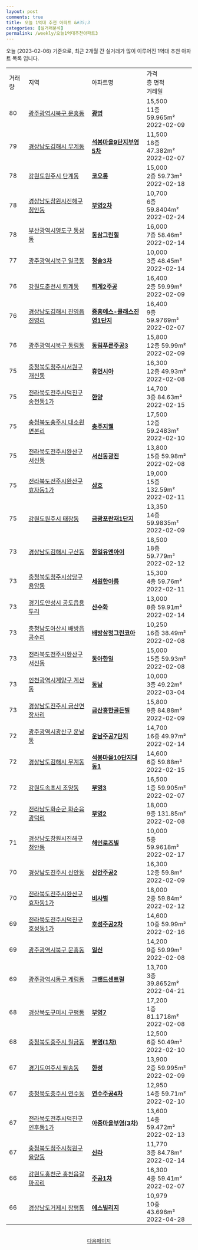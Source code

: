 ```yaml
---
layout: post
comments: true
title: 오늘 1억대 추천 아파트 &#35;3
categories: [실거래분석]
permalink: /weekly/오늘1억대추천아파트3
---
```


오늘 (2023-02-06) 기준으로, 최근 2개월 간 실거래가 많이 이루어진 1억대 추천 아파트 목록 입니다.

<table class="sortable">
  <tr>
    <td>거래량</td>
    <td>지역</td>
    <td>아파트명</td>
    <td>가격<br>층 면적<br>거래일</td>
  </tr>

  <tr class="item">
    <td>80</td>
    <td><a href="/apt/광주광역시북구문흥동">광주광역시북구 문흥동</a></td>
    <td style="font-weight: bold;"><a href="/apt/광주광역시북구문흥동광명">광명</a></td>
    <td>15,500<br>11층  59.965m²<br>2022-02-09</td>
  </tr>

  <tr class="item">
    <td>79</td>
    <td><a href="/apt/경상남도김해시무계동">경상남도김해시 무계동</a></td>
    <td style="font-weight: bold;"><a href="/apt/경상남도김해시무계동석봉마을9단지부영5차">석봉마을9단지부영5차</a></td>
    <td>11,500<br>18층  47.382m²<br>2022-02-07</td>
  </tr>

  <tr class="item">
    <td>78</td>
    <td><a href="/apt/강원도원주시단계동">강원도원주시 단계동</a></td>
    <td style="font-weight: bold;"><a href="/apt/강원도원주시단계동코오롱">코오롱</a></td>
    <td>15,000<br>2층  59.73m²<br>2022-02-18</td>
  </tr>

  <tr class="item">
    <td>78</td>
    <td><a href="/apt/경상남도창원시진해구청안동">경상남도창원시진해구 청안동</a></td>
    <td style="font-weight: bold;"><a href="/apt/경상남도창원시진해구청안동부영2차">부영2차</a></td>
    <td>10,700<br>6층  59.8404m²<br>2022-02-24</td>
  </tr>

  <tr class="item">
    <td>78</td>
    <td><a href="/apt/부산광역시영도구동삼동">부산광역시영도구 동삼동</a></td>
    <td style="font-weight: bold;"><a href="/apt/부산광역시영도구동삼동동삼그린힐">동삼그린힐</a></td>
    <td>16,000<br>7층  58.46m²<br>2022-02-14</td>
  </tr>

  <tr class="item">
    <td>77</td>
    <td><a href="/apt/광주광역시북구일곡동">광주광역시북구 일곡동</a></td>
    <td style="font-weight: bold;"><a href="/apt/광주광역시북구일곡동청솔3차">청솔3차</a></td>
    <td>10,000<br>3층  48.45m²<br>2022-02-14</td>
  </tr>

  <tr class="item">
    <td>76</td>
    <td><a href="/apt/강원도춘천시퇴계동">강원도춘천시 퇴계동</a></td>
    <td style="font-weight: bold;"><a href="/apt/강원도춘천시퇴계동퇴계2주공">퇴계2주공</a></td>
    <td>16,400<br>2층  59.99m²<br>2022-02-09</td>
  </tr>

  <tr class="item">
    <td>76</td>
    <td><a href="/apt/경상남도김해시진영읍진영리">경상남도김해시 진영읍진영리</a></td>
    <td style="font-weight: bold;"><a href="/apt/경상남도김해시진영읍진영리중흥에스-클래스진영1단지">중흥에스-클래스진영1단지</a></td>
    <td>16,400<br>9층  59.9769m²<br>2022-02-07</td>
  </tr>

  <tr class="item">
    <td>76</td>
    <td><a href="/apt/광주광역시북구동림동">광주광역시북구 동림동</a></td>
    <td style="font-weight: bold;"><a href="/apt/광주광역시북구동림동동림푸른주공3">동림푸른주공3</a></td>
    <td>15,800<br>12층  59.99m²<br>2022-02-09</td>
  </tr>

  <tr class="item">
    <td>75</td>
    <td><a href="/apt/충청북도청주시서원구개신동">충청북도청주시서원구 개신동</a></td>
    <td style="font-weight: bold;"><a href="/apt/충청북도청주시서원구개신동휴먼시아">휴먼시아</a></td>
    <td>16,300<br>12층  49.93m²<br>2022-02-08</td>
  </tr>

  <tr class="item">
    <td>75</td>
    <td><a href="/apt/전라북도전주시덕진구송천동1가">전라북도전주시덕진구 송천동1가</a></td>
    <td style="font-weight: bold;"><a href="/apt/전라북도전주시덕진구송천동1가한양">한양</a></td>
    <td>14,700<br>3층  84.63m²<br>2022-02-15</td>
  </tr>

  <tr class="item">
    <td>75</td>
    <td><a href="/apt/충청북도충주시대소원면본리">충청북도충주시 대소원면본리</a></td>
    <td style="font-weight: bold;"><a href="/apt/충청북도충주시대소원면본리충주지웰">충주지웰</a></td>
    <td>17,500<br>12층  59.2483m²<br>2022-02-10</td>
  </tr>

  <tr class="item">
    <td>75</td>
    <td><a href="/apt/전라북도전주시완산구서신동">전라북도전주시완산구 서신동</a></td>
    <td style="font-weight: bold;"><a href="/apt/전라북도전주시완산구서신동서신동광진">서신동광진</a></td>
    <td>13,800<br>15층  59.98m²<br>2022-02-08</td>
  </tr>

  <tr class="item">
    <td>75</td>
    <td><a href="/apt/전라북도전주시완산구효자동1가">전라북도전주시완산구 효자동1가</a></td>
    <td style="font-weight: bold;"><a href="/apt/전라북도전주시완산구효자동1가삼호">삼호</a></td>
    <td>19,000<br>15층  132.59m²<br>2022-02-11</td>
  </tr>

  <tr class="item">
    <td>75</td>
    <td><a href="/apt/강원도원주시태장동">강원도원주시 태장동</a></td>
    <td style="font-weight: bold;"><a href="/apt/강원도원주시태장동금광포란재1단지">금광포란재1단지</a></td>
    <td>13,350<br>14층  59.9835m²<br>2022-02-09</td>
  </tr>

  <tr class="item">
    <td>73</td>
    <td><a href="/apt/경상남도김해시구산동">경상남도김해시 구산동</a></td>
    <td style="font-weight: bold;"><a href="/apt/경상남도김해시구산동한일유앤아이">한일유앤아이</a></td>
    <td>18,500<br>18층  59.779m²<br>2022-02-12</td>
  </tr>

  <tr class="item">
    <td>73</td>
    <td><a href="/apt/충청북도청주시상당구용암동">충청북도청주시상당구 용암동</a></td>
    <td style="font-weight: bold;"><a href="/apt/충청북도청주시상당구용암동세원한아름">세원한아름</a></td>
    <td>15,300<br>4층  59.76m²<br>2022-02-11</td>
  </tr>

  <tr class="item">
    <td>73</td>
    <td><a href="/apt/경기도안성시공도읍용두리">경기도안성시 공도읍용두리</a></td>
    <td style="font-weight: bold;"><a href="/apt/경기도안성시공도읍용두리산수화">산수화</a></td>
    <td>13,000<br>8층  59.91m²<br>2022-02-14</td>
  </tr>

  <tr class="item">
    <td>73</td>
    <td><a href="/apt/충청남도아산시배방읍공수리">충청남도아산시 배방읍공수리</a></td>
    <td style="font-weight: bold;"><a href="/apt/충청남도아산시배방읍공수리배방삼정그린코아">배방삼정그린코아</a></td>
    <td>10,250<br>16층  38.49m²<br>2022-02-08</td>
  </tr>

  <tr class="item">
    <td>73</td>
    <td><a href="/apt/전라북도전주시완산구서신동">전라북도전주시완산구 서신동</a></td>
    <td style="font-weight: bold;"><a href="/apt/전라북도전주시완산구서신동동아한일">동아한일</a></td>
    <td>15,000<br>15층  59.93m²<br>2022-02-08</td>
  </tr>

  <tr class="item">
    <td>73</td>
    <td><a href="/apt/인천광역시계양구계산동">인천광역시계양구 계산동</a></td>
    <td style="font-weight: bold;"><a href="/apt/인천광역시계양구계산동동남">동남</a></td>
    <td>10,000<br>3층  49.22m²<br>2022-03-04</td>
  </tr>

  <tr class="item">
    <td>73</td>
    <td><a href="/apt/경상남도진주시금산면장사리">경상남도진주시 금산면장사리</a></td>
    <td style="font-weight: bold;"><a href="/apt/경상남도진주시금산면장사리금산흥한골든빌">금산흥한골든빌</a></td>
    <td>15,800<br>9층  84.88m²<br>2022-02-09</td>
  </tr>

  <tr class="item">
    <td>72</td>
    <td><a href="/apt/광주광역시광산구운남동">광주광역시광산구 운남동</a></td>
    <td style="font-weight: bold;"><a href="/apt/광주광역시광산구운남동운남주공7단지">운남주공7단지</a></td>
    <td>14,700<br>16층  49.97m²<br>2022-02-14</td>
  </tr>

  <tr class="item">
    <td>72</td>
    <td><a href="/apt/경상남도김해시무계동">경상남도김해시 무계동</a></td>
    <td style="font-weight: bold;"><a href="/apt/경상남도김해시무계동석봉마을10단지대동1">석봉마을10단지대동1</a></td>
    <td>14,600<br>6층  59.88m²<br>2022-02-15</td>
  </tr>

  <tr class="item">
    <td>72</td>
    <td><a href="/apt/강원도속초시조양동">강원도속초시 조양동</a></td>
    <td style="font-weight: bold;"><a href="/apt/강원도속초시조양동부영3">부영3</a></td>
    <td>16,500<br>1층  59.905m²<br>2022-02-07</td>
  </tr>

  <tr class="item">
    <td>72</td>
    <td><a href="/apt/전라남도화순군화순읍광덕리">전라남도화순군 화순읍광덕리</a></td>
    <td style="font-weight: bold;"><a href="/apt/전라남도화순군화순읍광덕리부영2">부영2</a></td>
    <td>18,000<br>9층  131.85m²<br>2022-02-08</td>
  </tr>

  <tr class="item">
    <td>71</td>
    <td><a href="/apt/경상남도창원시진해구청안동">경상남도창원시진해구 청안동</a></td>
    <td style="font-weight: bold;"><a href="/apt/경상남도창원시진해구청안동해인로즈빌">해인로즈빌</a></td>
    <td>10,000<br>5층  59.9618m²<br>2022-02-17</td>
  </tr>

  <tr class="item">
    <td>70</td>
    <td><a href="/apt/경상남도진주시신안동">경상남도진주시 신안동</a></td>
    <td style="font-weight: bold;"><a href="/apt/경상남도진주시신안동신안주공2">신안주공2</a></td>
    <td>16,300<br>12층  59.8m²<br>2022-02-09</td>
  </tr>

  <tr class="item">
    <td>70</td>
    <td><a href="/apt/전라북도전주시완산구효자동1가">전라북도전주시완산구 효자동1가</a></td>
    <td style="font-weight: bold;"><a href="/apt/전라북도전주시완산구효자동1가비사벌">비사벌</a></td>
    <td>18,000<br>2층  59.84m²<br>2022-02-12</td>
  </tr>

  <tr class="item">
    <td>69</td>
    <td><a href="/apt/전라북도전주시덕진구호성동1가">전라북도전주시덕진구 호성동1가</a></td>
    <td style="font-weight: bold;"><a href="/apt/전라북도전주시덕진구호성동1가호성주공2차">호성주공2차</a></td>
    <td>14,600<br>10층  59.99m²<br>2022-02-16</td>
  </tr>

  <tr class="item">
    <td>69</td>
    <td><a href="/apt/광주광역시북구문흥동">광주광역시북구 문흥동</a></td>
    <td style="font-weight: bold;"><a href="/apt/광주광역시북구문흥동일신">일신</a></td>
    <td>14,200<br>9층  59.99m²<br>2022-02-08</td>
  </tr>

  <tr class="item">
    <td>69</td>
    <td><a href="/apt/광주광역시동구계림동">광주광역시동구 계림동</a></td>
    <td style="font-weight: bold;"><a href="/apt/광주광역시동구계림동그랜드센트럴">그랜드센트럴</a></td>
    <td>13,700<br>3층  39.8652m²<br>2022-04-21</td>
  </tr>

  <tr class="item">
    <td>68</td>
    <td><a href="/apt/경상북도구미시구평동">경상북도구미시 구평동</a></td>
    <td style="font-weight: bold;"><a href="/apt/경상북도구미시구평동부영7">부영7</a></td>
    <td>17,200<br>1층  81.1718m²<br>2022-02-08</td>
  </tr>

  <tr class="item">
    <td>68</td>
    <td><a href="/apt/충청북도충주시칠금동">충청북도충주시 칠금동</a></td>
    <td style="font-weight: bold;"><a href="/apt/충청북도충주시칠금동부영(1차)">부영(1차)</a></td>
    <td>12,500<br>6층  50.49m²<br>2022-02-10</td>
  </tr>

  <tr class="item">
    <td>67</td>
    <td><a href="/apt/경기도여주시월송동">경기도여주시 월송동</a></td>
    <td style="font-weight: bold;"><a href="/apt/경기도여주시월송동한성">한성</a></td>
    <td>13,900<br>2층  59.995m²<br>2022-02-09</td>
  </tr>

  <tr class="item">
    <td>67</td>
    <td><a href="/apt/충청북도충주시연수동">충청북도충주시 연수동</a></td>
    <td style="font-weight: bold;"><a href="/apt/충청북도충주시연수동연수주공4차">연수주공4차</a></td>
    <td>12,950<br>14층  59.71m²<br>2022-02-10</td>
  </tr>

  <tr class="item">
    <td>67</td>
    <td><a href="/apt/전라북도전주시덕진구인후동1가">전라북도전주시덕진구 인후동1가</a></td>
    <td style="font-weight: bold;"><a href="/apt/전라북도전주시덕진구인후동1가아중마을부영(3차)">아중마을부영(3차)</a></td>
    <td>13,600<br>14층  59.472m²<br>2022-02-13</td>
  </tr>

  <tr class="item">
    <td>67</td>
    <td><a href="/apt/충청북도청주시청원구율량동">충청북도청주시청원구 율량동</a></td>
    <td style="font-weight: bold;"><a href="/apt/충청북도청주시청원구율량동신라">신라</a></td>
    <td>11,770<br>3층  84.78m²<br>2022-02-14</td>
  </tr>

  <tr class="item">
    <td>66</td>
    <td><a href="/apt/강원도홍천군홍천읍갈마곡리">강원도홍천군 홍천읍갈마곡리</a></td>
    <td style="font-weight: bold;"><a href="/apt/강원도홍천군홍천읍갈마곡리주공1차">주공1차</a></td>
    <td>16,300<br>4층  59.41m²<br>2022-02-07</td>
  </tr>

  <tr class="item">
    <td>66</td>
    <td><a href="/apt/경상남도거제시장평동">경상남도거제시 장평동</a></td>
    <td style="font-weight: bold;"><a href="/apt/경상남도거제시장평동에스빌리지">에스빌리지</a></td>
    <td>10,979<br>10층  43.696m²<br>2022-04-28</td>
  </tr>

  <tr>
      <script async src="https://pagead2.googlesyndication.com/pagead/js/adsbygoogle.js?client=ca-pub-3485438051770037"
          crossorigin="anonymous"></script>
      <ins class="adsbygoogle"
          style="display:block"
          data-ad-format="fluid"
          data-ad-layout-key="-fb+5w+4e-db+86"
          data-ad-client="ca-pub-3485438051770037"
          data-ad-slot="1827090281"></ins>
      <script>
          (adsbygoogle = window.adsbygoogle || []).push({});
      </script>
  </tr>
    
</table>

<br>
<center><a href="/weekly/오늘1억대추천아파트">다음페이지</a></center>
<br><br>

